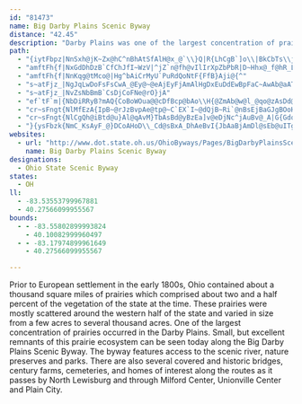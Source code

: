 ```yaml
---
id: "81473"
name: Big Darby Plains Scenic Byway
distance: "42.45"
description: "Darby Plains was one of the largest concentration of prairies in the early 1800s. Now, it contains a scenic river, historic homes, and more."
path:
  - "{iytFbpz|NnSxh@jK~Zx@hC^nBhAtSfAlH@x_@`\\}Q|R{LhCgB`]o\\|BkCbTs\\jLgTbB}EdB{NR}@dKqOn@s@fIwFn`@qSbEaBrj@wSbAQrR_B_@tGc@rK|CqA`MiKjI{Fn@eAfY{p@pn@wwAnQob@lBoF|GoPr@sA|j@}{@fHiIdLgMpM}PbA_CnAqEna@amAha@ykAx@}Bh@kCb@mIvAcU`@mChHk]"
  - "amftFh{f|NxGdDhDzB`CfChJfI~WzV|^jZ`n@fh@vIlIrXpZbPbR|D~Hhx@_f@hR_LfEuB~BKhf@~HzKtAfX^u@gGI{EHyA^kEnBcNl@uFbCkh@xAk`@NyAhAoE~Tat@jBiHp@mE{FkBgAGg}@aLyKyDiv@aKsBMeAL}Bz@{NzMmB^kB_Awb@e^iEaAcNqBIeTb@{Jr@{Vv@eRkTyPuA{BwDiK"
  - "amftFh{f|NnKqg@tMco@|Hg^bAiCrMyU`PuRdQoNtF{FfB}Aji@{^"
  - "s~atFjz_|NgJqLwDoFsFsCwA_@Ey@~@eAjEyFjAmAlHgDxEuDdEwBpFaC~AwAb@aATy@vAiIz@eL^uA|DkHbBoBr@i@nAg@|Cs@hEEjGL"
  - "s~atFjz_|NvZsNbBmB`CsDjCoFNe@rO}jA"
  - "ef`tF`m|{NbDiRRyB?mAQ{CoBoWOua@@cDfBcp@bAo\\H{@ZmAb@w@l_@qo@zAsDd@qAt@{D|CoR"
  - "cr~sFngt{NlMfEzA{IpB~@rJzBvpAe@tp@~C`EX`I~@dQjB~Ri`@nBsEjBaGJgBOoHo@}QCeBB}@fKagAf@mGmTkCcAAoCrA_MzGgIxC}AJoc@Kh@{d@pA_a@vC_c@EyD_@qDoA}F"
  - "cr~sFngt{NlCgQh@iBtd@u}Al@qAvM}TbAsBd@yBzEa]v@eDjNc^jAuBv@_A|G{Gdq@gg@"
  - "}{ysFbzk{NmC_KsAyF_@}DCoAHoD\\_Cd@sBxA_DhAeBvI{JbAaBjAmDl@sEb@uITgClF{VpGa^bB}G|B}Lr@iRfCq|@Z{FZmDh@}CzBuI`AsE`AaJlAm`@bCw}@h@mM^oE|AuJbI}]|@gHTwDBcI[_Jk@oJ{@iGy@kD}AgEoCkFgHwLs@sBi@mC_@eFiBmz@[iG}@iHoDuUkDuNVc@Ck@Yc@c@AmEwQu@mDUyCCqBn@}IXqE"
websites:
  - url: "http://www.dot.state.oh.us/OhioByways/Pages/BigDarbyPlainsScenicByway.aspx"
    name: Big Darby Plains Scenic Byway
designations:
  - Ohio State Scenic Byway
states:
  - OH
ll:
  - -83.53553799967881
  - 40.27566099955567
bounds:
  - - -83.55802899993824
    - 40.10082999960497
  - - -83.17974899961649
    - 40.27566099955567

---
```


Prior to European settlement in the early 1800s, Ohio contained about a thousand square miles of prairies which comprised about two and a half percent of the vegetation of the state at the time. These prairies were mostly scattered around the western half of the state and varied in size from a few acres to several thousand acres. One of the largest concentration of prairies occurred in the Darby Plains. Small, but excellent remnants of this prairie ecosystem can be seen today along the Big Darby Plains Scenic Byway. The byway features access to the scenic river, nature preserves and parks. There are also several covered and historic bridges, century farms, cemeteries, and homes of interest along the routes as it passes by North Lewisburg and through Milford Center, Unionville Center and Plain City.
